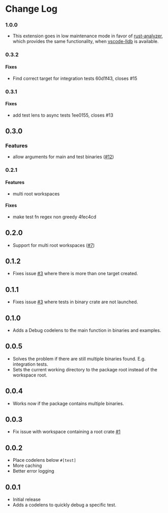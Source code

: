 # Change Log

### 1.0.0

* This extension goes in low maintenance mode in favor of [rust-analyzer](https://marketplace.visualstudio.com/items?itemName=matklad.rust-analyzer), which provides the same functionality, when [vscode-lldb](https://marketplace.visualstudio.com/items?itemName=vadimcn.vscode-lldb) is available.

### 0.3.2

#### Fixes

* Find correct target for integration tests 60d1f43, closes #15

### 0.3.1

#### Fixes

* add test lens to async tests 1ee0155, closes #13

## 0.3.0

### Features

* allow arguments for main and test binaries ([#12](https://github.com/hdevalke/rust-test-lens/issues/12))

### 0.2.1

#### Features

* multi root workspaces

#### Fixes

* make test fn regex non greedy 4fec4cd

## 0.2.0

- Support for multi root workspaces ([#7](https://github.com/hdevalke/rust-test-lens/issues/7))

## 0.1.2

- Fixes issue [#3](https://github.com/hdevalke/rust-test-lens/issues/3) where there is more than one target created.

## 0.1.1

- Fixes issue [#3](https://github.com/hdevalke/rust-test-lens/issues/3) where tests in binary crate are not launched.

## 0.1.0

- Adds a Debug codelens to the main function in binaries and examples.

## 0.0.5

- Solves the problem if there are still multiple binaries found. E.g. integration tests.
- Sets the current working directory to the package root instead of the workspace root.

## 0.0.4

- Works now if the package contains multiple binaries.

## 0.0.3

- Fix issue with workspace containing a root crate [#1](https://github.com/hdevalke/rust-test-lens/issues/1)

## 0.0.2

- Place codelens below `#[test]`
- More caching
- Better error logging

## 0.0.1

- Initial release
- Adds a codelens to quickly debug a specific test.
